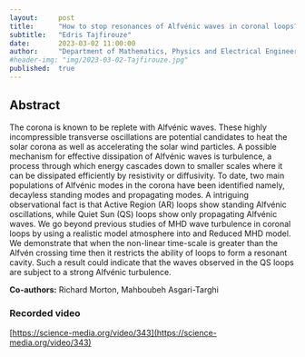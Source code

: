 ```yaml
---
layout:     post
title:      "How to stop resonances of Alfvénic waves in coronal loops?"
subtitle:   "Edris Tajfirouze"
date:       2023-03-02 11:00:00
author:     "Department of Mathematics, Physics and Electrical Engineering, Northumbria University, Newcastle upon Tyne, UK"
#header-img: "img/2023-03-02-Tajfirouze.jpg"
published:  true
---
```


## Abstract
The corona is known to be replete with Alfvénic waves. These highly incompressible transverse oscillations are potential candidates to heat the solar corona as well as accelerating the solar wind particles. A possible mechanism for effective dissipation of Alfvénic waves is turbulence, a process through which energy cascades down to smaller scales where it can be dissipated efficiently by resistivity or diffusivity. To date, two main populations of Alfvénic modes in the corona have been identified namely, decayless standing modes and propagating modes. A intriguing observational fact is that Active Region (AR) loops show standing Alfvénic oscillations, while Quiet Sun (QS) loops show only propagating Alfvénic waves. We go beyond previous studies of MHD wave turbulence in coronal loops by using a realistic model atmosphere into and Reduced MHD model. We demonstrate that when the non-linear time-scale is greater than the Alfvén crossing time then it restricts the ability of loops to form a resonant cavity. Such a result could indicate that the waves observed in the QS loops are subject to a strong Alfvénic turbulence.

**Co-authors:** Richard Morton, Mahboubeh Asgari-Targhi

### Recorded video

[https://science-media.org/video/343](https://science-media.org/video/343)
